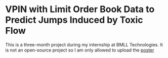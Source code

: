 # VPIN with Limit Order Book Data to Predict Jumps Induced by Toxic Flow

This is a three-month project during my internship at BMLL Technologies. It is not an open-source project so I am only allowed to upload the [poster](https://github.com/HermannLiang/bmll-vpin/blob/master/BMLL_intern_academic_poster_Chulin_Liang.pdf)
